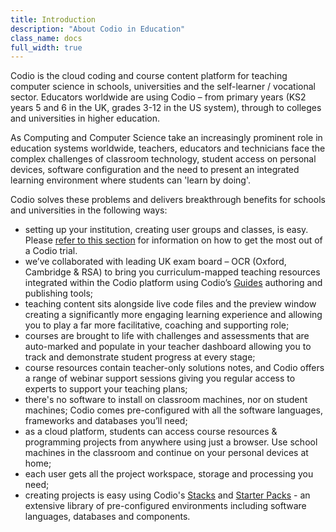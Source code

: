 ```yaml
---
title: Introduction
description: "About Codio in Education"
class_name: docs
full_width: true
---
```


Codio is the cloud coding and course content platform for teaching computer science in schools, universities and the self-learner / vocational sector.  Educators worldwide are using Codio – from primary years (KS2 years 5 and 6 in the UK, grades 3-12 in the US system), through to colleges and universities in higher education.

As Computing and Computer Science take an increasingly prominent role in education systems worldwide, teachers, educators and technicians face the complex challenges of classroom technology, student access on personal devices, software configuration and the need to present an integrated learning environment where students can 'learn by doing'.

Codio solves these problems and delivers breakthrough benefits for schools and universities in the following ways:

-	setting up your institution, creating user groups and classes, is easy. Please [refer to this section](/docs/teacher/trial/) for information on how to get the most out of a Codio trial.
-	we’ve collaborated with leading UK exam board – OCR (Oxford, Cambridge & RSA) to bring you curriculum-mapped teaching resources integrated within the Codio platform using Codio’s [Guides](/docs/tuts/) authoring and publishing tools;
-	teaching content sits alongside live code files and the preview window creating a significantly more engaging learning experience and allowing you to play a far more facilitative, coaching and supporting role;
-	courses are brought to life with challenges and assessments that are auto-marked and populate in your teacher dashboard allowing you to track and demonstrate student progress at every stage;
-   course resources contain teacher-only solutions notes, and Codio offers a range of webinar support sessions giving you regular access to experts to support your teaching plans;
-   there's no software to install on classroom machines, nor on student machines; Codio comes pre-configured with all the software languages, frameworks and databases you’ll need;
-   as a cloud platform, students can access course resources & programming projects from anywhere using just a browser.  Use school machines in the classroom and continue on your personal devices at home;
-	each user gets all the project workspace, storage and processing you need;
-   creating projects is easy using Codio's [Stacks](/docs/teacher/special/stacks/) and [Starter Packs](/docs/teacher/special/packs/) - an extensive library of pre-configured environments including software languages, databases and components.